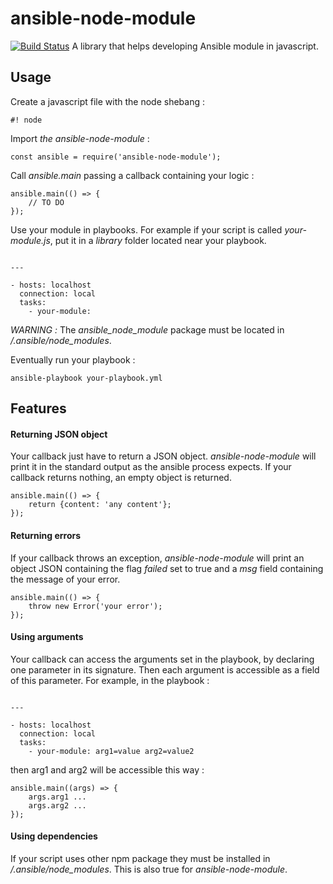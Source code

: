 # ansible-node-module
[![Build Status](https://travis-ci.org/gdelafosse/ansible-node-module.svg?branch=master)](https://travis-ci.org/gdelafosse/ansible-node-module)
A library that helps developing Ansible module in javascript.

## Usage

Create a javascript file with the node shebang :

```
#! node
```

Import _the ansible-node-module_ :

```
const ansible = require('ansible-node-module');
```

Call _ansible.main_ passing a callback containing your logic :

```
ansible.main(() => {
    // TO DO
});
```

Use your module in playbooks. For example if your script is called _your-module.js_, put it in a _library_ folder located near your playbook.

```

---

- hosts: localhost
  connection: local
  tasks:
    - your-module:
```

*WARNING :* The _ansible_node_module_ package must be located in _<home>/.ansible/node_modules_.

Eventually run your playbook :
```
ansible-playbook your-playbook.yml
```

## Features

#### Returning JSON object

Your callback just have to return a JSON object. _ansible-node-module_ will print it in the standard output as the ansible process expects.
If your callback returns nothing, an empty object is returned.
```
ansible.main(() => {
    return {content: 'any content'};
});
```

#### Returning errors

If your callback throws an exception, _ansible-node-module_ will print an object JSON containing the flag _failed_ set to true and a _msg_ field containing the message of your error.
```
ansible.main(() => {
    throw new Error('your error');
});
```

#### Using arguments

Your callback can access the arguments set in the playbook, by declaring one parameter in its signature. Then each argument is accessible as a field of this parameter.
For example, in the playbook :
```

---

- hosts: localhost
  connection: local
  tasks:
    - your-module: arg1=value arg2=value2
```
then arg1 and arg2 will be accessible this way :
```
ansible.main((args) => {
    args.arg1 ...
    args.arg2 ...
});
```

#### Using dependencies

If your script uses other npm package they must be installed in _<home>/.ansible/node_modules_.
This is also true for _ansible-node-module_.
